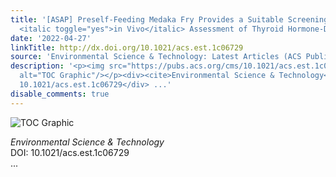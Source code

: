 ```yaml
---
title: '[ASAP] Preself-Feeding Medaka Fry Provides a Suitable Screening System for
  <italic toggle="yes">in Vivo</italic> Assessment of Thyroid Hormone-Disrupting Potential'
date: '2022-04-27'
linkTitle: http://dx.doi.org/10.1021/acs.est.1c06729
source: 'Environmental Science & Technology: Latest Articles (ACS Publications)'
description: '<p><img src="https://pubs.acs.org/cms/10.1021/acs.est.1c06729/asset/images/medium/es1c06729_0006.gif"
  alt="TOC Graphic"/></p><div><cite>Environmental Science & Technology</cite></div><div>DOI:
  10.1021/acs.est.1c06729</div> ...'
disable_comments: true
---
```

<p><img src="https://pubs.acs.org/cms/10.1021/acs.est.1c06729/asset/images/medium/es1c06729_0006.gif" alt="TOC Graphic"/></p><div><cite>Environmental Science & Technology</cite></div><div>DOI: 10.1021/acs.est.1c06729</div> ...